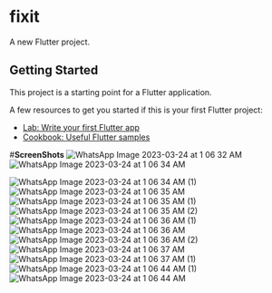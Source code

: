 # fixit

A new Flutter project.

## Getting Started

This project is a starting point for a Flutter application.

A few resources to get you started if this is your first Flutter project:

- [Lab: Write your first Flutter app](https://docs.flutter.dev/get-started/codelab)
- [Cookbook: Useful Flutter samples](https://docs.flutter.dev/cookbook)

#**ScreenShots**
![WhatsApp Image 2023-03-24 at 1 06 32 AM](https://user-images.githubusercontent.com/69321969/227343554-b8f85572-9cd9-4277-b703-45d8fd46f96e.jpeg) ![WhatsApp Image 2023-03-24 at 1 06 34 AM](https://user-images.githubusercontent.com/69321969/227344045-41e52b24-3693-4a07-ab18-c4acd888bf4d.jpeg)

![WhatsApp Image 2023-03-24 at 1 06 34 AM (1)](https://user-images.githubusercontent.com/69321969/227344229-45810964-37f2-49ce-a7e9-479e80677ce6.jpeg)
![WhatsApp Image 2023-03-24 at 1 06 35 AM](https://user-images.githubusercontent.com/69321969/227344404-ec28d409-b2a6-4e87-a045-68b037cc0305.jpeg)
![WhatsApp Image 2023-03-24 at 1 06 35 AM (1)](https://user-images.githubusercontent.com/69321969/227344703-dbbe1667-8985-4ceb-907c-9d88f80ae573.jpeg)
![WhatsApp Image 2023-03-24 at 1 06 35 AM (2)](https://user-images.githubusercontent.com/69321969/227344850-b08e47a1-9072-449f-9228-6a023a07d93e.jpeg)
![WhatsApp Image 2023-03-24 at 1 06 36 AM (1)](https://user-images.githubusercontent.com/69321969/227345116-1e284325-7562-4dae-8a87-da48f2ba9bae.jpeg)
![WhatsApp Image 2023-03-24 at 1 06 36 AM](https://user-images.githubusercontent.com/69321969/227345215-c6ff930a-5b87-4b48-a89d-c33cc1cd66f0.jpeg)
![WhatsApp Image 2023-03-24 at 1 06 36 AM (2)](https://user-images.githubusercontent.com/69321969/227345367-15d53b07-53eb-4530-b5b8-29a8fc940261.jpeg)
![WhatsApp Image 2023-03-24 at 1 06 37 AM](https://user-images.githubusercontent.com/69321969/227345454-379b41b8-b924-4ae8-8eff-1f03906df2ca.jpeg)
![WhatsApp Image 2023-03-24 at 1 06 37 AM (1)](https://user-images.githubusercontent.com/69321969/227345536-fc6bccfa-fa0b-4fdf-9b83-8372b5909afd.jpeg)
![WhatsApp Image 2023-03-24 at 1 06 44 AM (1)](https://user-images.githubusercontent.com/69321969/227345657-74df4a31-3615-4481-a7db-a780aff54edb.jpeg)
![WhatsApp Image 2023-03-24 at 1 06 44 AM](https://user-images.githubusercontent.com/69321969/227345782-9c41c7a4-68ed-423e-96e3-d6b9ab3589c4.jpeg)
